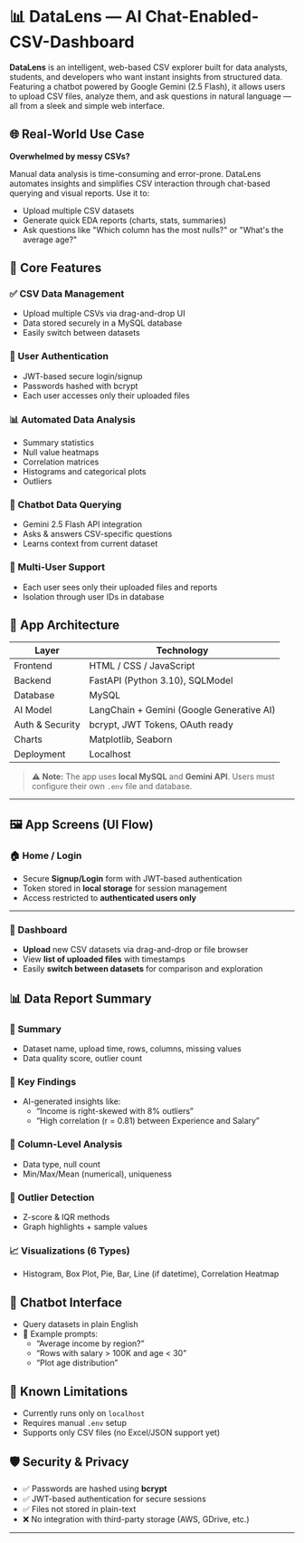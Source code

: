 # 📊 DataLens — AI Chat-Enabled-CSV-Dashboard

**DataLens** is an intelligent, web-based CSV explorer built for data analysts, students, and developers who want instant insights from structured data. Featuring a chatbot powered by Google Gemini (2.5 Flash), it allows users to upload CSV files, analyze them, and ask questions in natural language — all from a sleek and simple web interface.

## 🌐 Real-World Use Case
**Overwhelmed by messy CSVs?**

Manual data analysis is time-consuming and error-prone. DataLens automates insights and simplifies CSV interaction through chat-based querying and visual reports.
Use it to:
- Upload multiple CSV datasets
- Generate quick EDA reports (charts, stats, summaries)
- Ask questions like "Which column has the most nulls?" or "What's the average age?"

## 🧠 Core Features
### ✅ CSV Data Management

- Upload multiple CSVs via drag-and-drop UI
- Data stored securely in a MySQL database
- Easily switch between datasets

### 🔐 User Authentication
- JWT-based secure login/signup
- Passwords hashed with bcrypt
- Each user accesses only their uploaded files

### 📊 Automated Data Analysis
- Summary statistics
- Null value heatmaps
- Correlation matrices
- Histograms and categorical plots
- Outliers 

### 💬 Chatbot Data Querying
- Gemini 2.5 Flash API integration
- Asks & answers CSV-specific questions
- Learns context from current dataset

### 👥 Multi-User Support
- Each user sees only their uploaded files and reports
- Isolation through user IDs in database

## 🧱 App Architecture

| Layer         | Technology                         |
|---------------|-------------------------------------|
| Frontend      | HTML / CSS / JavaScript             |
| Backend       | FastAPI (Python 3.10), SQLModel     |
| Database      | MySQL                               |
| AI Model      |	LangChain + Gemini (Google Generative AI)         |
| Auth & Security| bcrypt, JWT Tokens, OAuth ready    |
|Charts         | 	Matplotlib, Seaborn                |
| Deployment    | Localhost                           |

> ⚠️ **Note:** The app uses **local MySQL** and **Gemini API**. Users must configure their own `.env` file and database.

---
## 🖼️ App Screens (UI Flow)

### 🏠 Home / Login
- Secure **Signup/Login** form with JWT-based authentication  
- Token stored in **local storage** for session management  
- Access restricted to **authenticated users only**  

---

### 📁 Dashboard
- **Upload** new CSV datasets via drag-and-drop or file browser  
- View **list of uploaded files** with timestamps  
- Easily **switch between datasets** for comparison and exploration  

## 📊 Data Report Summary

### 📌 Summary
- Dataset name, upload time, rows, columns, missing values  
- Data quality score, outlier count 

### 🧠 Key Findings
- AI-generated insights like:  
  - “Income is right-skewed with 8% outliers”  
  - “High correlation (r = 0.81) between Experience and Salary”  

### 📑 Column-Level Analysis
- Data type, null count 
- Min/Max/Mean (numerical), uniqueness  

### 🚨 Outlier Detection
- Z-score & IQR methods  
- Graph highlights + sample values  

### 📈 Visualizations (6 Types)
- Histogram, Box Plot, Pie, Bar, Line (if datetime), Correlation Heatmap  

## 🤖 Chatbot Interface
- Query datasets in plain English  
- 📌 Example prompts:  
  - “Average income by region?”  
  - “Rows with salary > 100K and age < 30”  
  - “Plot age distribution”  

## 🚧 Known Limitations
- Currently runs only on `localhost`
- Requires manual `.env` setup
- Supports only CSV files (no Excel/JSON support yet)

## 🛡️ Security & Privacy
- ✅ Passwords are hashed using **bcrypt**
- ✅ JWT-based authentication for secure sessions
- ✅ Files not stored in plain-text
- ❌ No integration with third-party storage (AWS, GDrive, etc.)

---  






